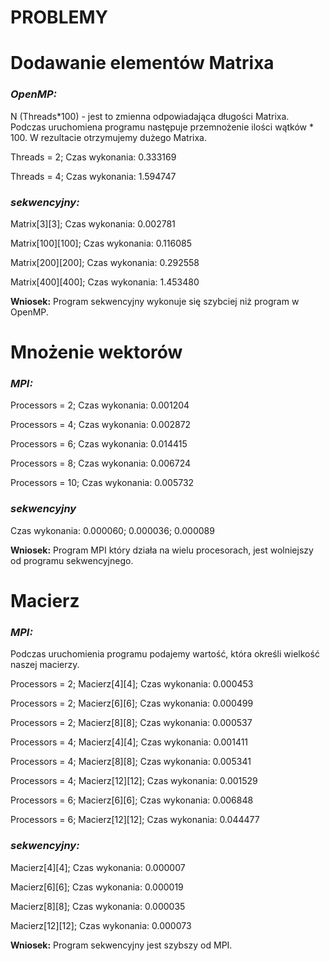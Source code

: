 PROBLEMY
========

<h1><b>Dodawanie elementów Matrixa</b></h1>

<p><i><h3>OpenMP:</h3></i></p>

N (Threads*100) - jest to zmienna odpowiadająca długości Matrixa. Podczas uruchomiena programu następuje przemnożenie ilości wątków * 100.
W rezultacie otrzymujemy dużego Matrixa.

Threads = 2;
Czas wykonania: 0.333169

Threads = 4;
Czas wykonania: 1.594747

<p><i><h3>sekwencyjny:</h3></i></p>

Matrix[3][3];
Czas wykonania: 0.002781

Matrix[100][100];
Czas wykonania: 0.116085

Matrix[200][200];
Czas wykonania: 0.292558

Matrix[400][400];
Czas wykonania: 1.453480

<b>Wniosek:</b> Program sekwencyjny wykonuje się szybciej niż program w OpenMP.


<h1><b>Mnożenie wektorów</b></h1>
<p><i><h3>MPI:</h3></i></p>

Processors = 2;
Czas wykonania: 0.001204

Processors = 4;
Czas wykonania: 0.002872

Processors = 6;
Czas wykonania: 0.014415

Processors = 8;
Czas wykonania: 0.006724

Processors = 10;
Czas wykonania: 0.005732

<p><i><h3>sekwencyjny</h3></i></p>

Czas wykonania: 0.000060; 0.000036; 0.000089

<b>Wniosek:</b> Program MPI który działa na wielu procesorach, jest wolniejszy od programu sekwencyjnego.


<h1><b>Macierz</b></h1>
<p><i><h3>MPI:</h3></i></p>

Podczas uruchomienia programu podajemy wartość, która określi wielkość naszej macierzy.

Processors = 2; Macierz[4][4];
Czas wykonania: 0.000453

Processors = 2; Macierz[6][6];
Czas wykonania: 0.000499

Processors = 2; Macierz[8][8];
Czas wykonania: 0.000537

Processors = 4; Macierz[4][4];
Czas wykonania: 0.001411

Processors = 4; Macierz[8][8];
Czas wykonania: 0.005341

Processors = 4; Macierz[12][12];
Czas wykonania: 0.001529

Processors = 6; Macierz[6][6];
Czas wykonania: 0.006848

Processors = 6; Macierz[12][12];
Czas wykonania: 0.044477

<p><i><h3>sekwencyjny:</h3></i></p>

Macierz[4][4];
Czas wykonania: 0.000007

Macierz[6][6];
Czas wykonania: 0.000019

Macierz[8][8];
Czas wykonania: 0.000035

Macierz[12][12];
Czas wykonania: 0.000073

<b>Wniosek:</b> Program sekwencyjny jest szybszy od MPI.
